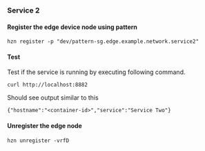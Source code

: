 ### Service 2

#### Register the edge device node using pattern 
```
hzn register -p "dev/pattern-sg.edge.example.network.service2"
```

#### Test
Test if the service is running by executing following command. 
```
curl http://localhost:8882
```

Should see output similar to this
```
{"hostname":"<container-id>","service":"Service Two"}
```

#### Unregister the edge node
```
hzn unregister -vrfD
```
